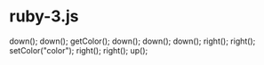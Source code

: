 # ruby-3.js
down();
down();
getColor();
down();
down();
down();
right();
right();
setColor("color");
right();
right();
up();
